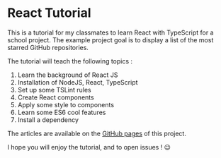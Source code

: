 # React Tutorial

This is a tutorial for my classmates to learn React with TypeScript for a school project. The example project goal is to display a list of the most starred GitHub repositories.

The tutorial will teach the following topics :

1. Learn the background of React JS
2. Installation of NodeJS, React, TypeScript
3. Set up some TSLint rules
4. Create React components
5. Apply some style to components
6. Learn some ES6 cool features
7. Install a dependency

 The articles are available on the [GitHub pages](https://tholander.github.io/react-tutorial/) of this project.

I hope you will enjoy the tutorial, and to open issues ! :wink:
